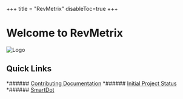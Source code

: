 +++
title = "RevMetrix"
disableToc=true
+++

# Welcome to RevMetrix
![Logo](https://YCP-Rev-Metrix.github.io/Wiki/images/logo.png?lightbox=false&height=200px)
 
## Quick Links
   *###### [Contributing Documentation](https://ycp-rev-metrix.github.io/Wiki/documentation/index.html)
   *###### [Initial Project Status](https://ycp-rev-metrix.github.io/Wiki/initial-project-status/index.html)
   *###### [SmartDot](https://ycp-rev-metrix.github.io/Wiki/smartdot/index.html)
